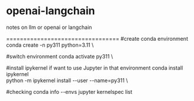 # openai-langchain
notes on llm or openai or langchain 

=================================
#create conda environment
conda create -n py311 python=3.11 \

#switch environment
conda activate py311 \

#install ipykernel if want to use Jupyter in that environment
conda install ipykernel \
python -m ipykernel install --user --name=py311 \


#checking 
conda info --envs
jupyter kernelspec list
